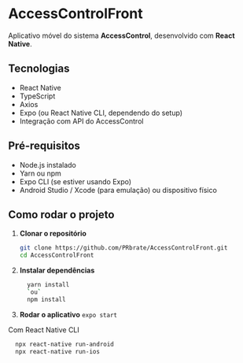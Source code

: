 # AccessControlFront

Aplicativo móvel do sistema **AccessControl**, desenvolvido com **React Native**.

## Tecnologias
- React Native
- TypeScript
- Axios
- Expo (ou React Native CLI, dependendo do setup)
- Integração com API do AccessControl

## Pré-requisitos
- Node.js instalado
- Yarn ou npm
- Expo CLI (se estiver usando Expo)
- Android Studio / Xcode (para emulação) ou dispositivo físico

## Como rodar o projeto

1. **Clonar o repositório**
   ```bash
   git clone https://github.com/PRbrate/AccessControlFront.git
   cd AccessControlFront
2. **Instalar dependências**
   ```bash
     yarn install
     `ou`
     npm install
3. **Rodar o aplicativo**
  `expo start`

Com React Native CLI

```bash
  npx react-native run-android
  npx react-native run-ios
   

